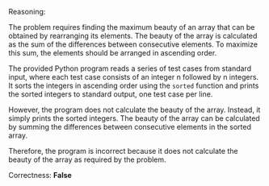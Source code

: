 Reasoning:

The problem requires finding the maximum beauty of an array that can be obtained by rearranging its elements. The beauty of the array is calculated as the sum of the differences between consecutive elements. To maximize this sum, the elements should be arranged in ascending order.

The provided Python program reads a series of test cases from standard input, where each test case consists of an integer n followed by n integers. It sorts the integers in ascending order using the `sorted` function and prints the sorted integers to standard output, one test case per line.

However, the program does not calculate the beauty of the array. Instead, it simply prints the sorted integers. The beauty of the array can be calculated by summing the differences between consecutive elements in the sorted array.

Therefore, the program is incorrect because it does not calculate the beauty of the array as required by the problem.

Correctness: **False**